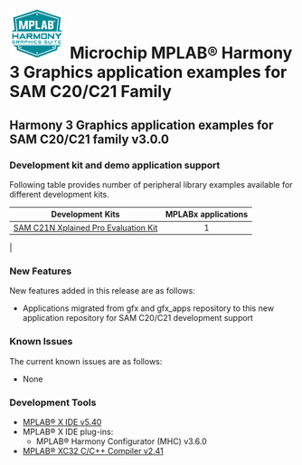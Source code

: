 # ![MPLAB® Harmony Graphics Suite](./docs/html/mhgs.png) Microchip MPLAB® Harmony 3 Graphics application examples for SAM C20/C21 Family

## Harmony 3 Graphics application examples for SAM C20/C21 family v3.0.0

### Development kit and demo application support

Following table provides number of peripheral library examples available for different development kits.

| Development Kits  | MPLABx applications |
|:-----------------:|:-------------------:|
| [SAM C21N Xplained Pro Evaluation Kit](https://www.microchip.com/DevelopmentTools/ProductDetails/PartNO/ATSAMC21N-XPRO)     | 1 |
|


### New Features

New features added in this release are as follows:

- Applications migrated from gfx and gfx_apps repository to this new application repository for SAM C20/C21 development support


### Known Issues

The current known issues are as follows:

- None

### Development Tools

- [MPLAB® X IDE v5.40](https://www.microchip.com/mplab/mplab-x-ide)
- MPLAB® X IDE plug-ins:
  - MPLAB® Harmony Configurator (MHC) v3.6.0
- [MPLAB® XC32 C/C++ Compiler v2.41](https://www.microchip.com/mplab/compilers)
